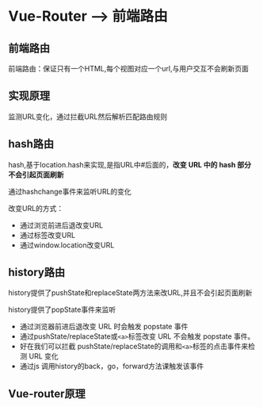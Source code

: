 # Vue-Router ——> 前端路由

## 前端路由

前端路由：保证只有一个HTML,每个视图对应一个url,与用户交互不会刷新页面

## 实现原理

监测URL变化，通过拦截URL然后解析匹配路由规则

## hash路由

hash,基于location.hash来实现,是指URL中#后面的，**改变 URL 中的 hash 部分不会引起页面刷新**

通过hashchange事件来监听URL的变化

改变URL的方式：

- 通过浏览前进后退改变URL
- 通过<a>标签改变URL
- 通过window.location改变URL

## history路由

history提供了pushState和replaceState两方法来改URL,并且不会引起页面刷新

history提供了popState事件来监听

- 通过浏览器前进后退改变 URL 时会触发 popstate 事件
- 通过pushState/replaceState或`<a>`标签改变 URL 不会触发 popstate 事件。
- 好在我们可以拦截 pushState/replaceState的调用和`<a>`标签的点击事件来检测 URL 变化
- 通过js 调用history的back，go，forward方法课触发该事件

## Vue-router原理


